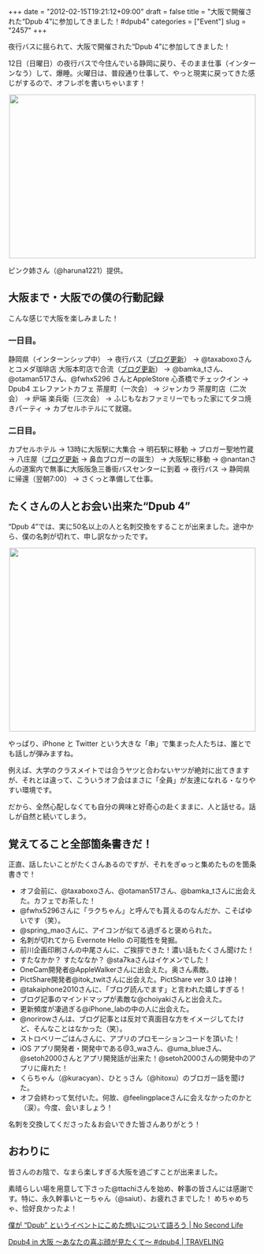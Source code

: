 +++
date = "2012-02-15T19:21:12+09:00"
draft = false
title = "大阪で開催された“Dpub 4”に参加してきました！#dpub4"
categories = ["Event"]
slug = "2457"
+++

夜行バスに揺られて、大阪で開催された“Dpub 4”に参加してきました！

12日（日曜日）の夜行バスで今住んでいる静岡に戻り、そのまま仕事（インターンなう）して、爆睡。火曜日は、普段通り仕事して、やっと現実に戻ってきた感じがするので、オフレポを書いちゃいます！

<img style="display:block; margin-left:auto; margin-right:auto;" src="/images/2012/02/2457_1.jpeg" border="0" width="500" height="333" />

ピンク姉さん（@haruna1221）提供。

<h2>大阪まで・大阪での僕の行動記録</h2>

こんな感じで大阪を楽しみました！

<h3>一日目。</h3>

静岡県（インターンシップ中） → 夜行バス（<a href="http://rakuishi.com/iphone/2388/" target="_blank">ブログ更新</a>） → @taxaboxoさんとコメダ珈琲店 大阪本町店で合流（<a href="http://rakuishi.com/iphone/2427/" target="_blank">ブログ更新</a>） → @bamka_tさん、@otaman517さん、@fwhx5296 さんとAppleStore 心斎橋でチェックイン → Dpub4 エレファントカフェ 茶屋町（一次会） → ジャンカラ 茶屋町店（二次会） → 炉端 楽兵衛（三次会） → ふじもなおファミリーでもった家にてタコ焼きパーティ → カプセルホテルにて就寝。

<h3>二日目。</h3>

カプセルホテル → 13時に大阪駅に大集合 → 明石駅に移動 → ブロガー聖地竹蔵 → 八庄屋（<a href="http://rakuishi.com/event/2431/" target="_blank">ブログ更新</a> → 鼻血ブロガーの誕生） → 大阪駅に移動 → @nantanさんの道案内で無事に大阪阪急三番街バスセンターに到着 → 夜行バス → 静岡県に帰還（翌朝7:00） → さくっと準備して仕事。

<h2>たくさんの人とお会い出来た“Dpub 4”</h2>

“Dpub 4”では、実に50名以上の人と名刺交換をすることが出来ました。途中から、僕の名刺が切れて、申し訳なかったです。

<img style="display:block; margin-left:auto; margin-right:auto;" src="/images/2012/02/2457_2.jpg" border="0" width="500" height="373" />

やっぱり、iPhone と Twitter という大きな「串」で集まった人たちは、誰とでも話しが弾みますね。

例えば、大学のクラスメイトでは合うヤツと合わないヤツが絶対に出てきますが、それとは違って、こういうオフ会はまさに「全員」が友達になれる・なりやすい環境です。

だから、全然心配しなくても自分の興味と好奇心の赴くままに、人と話せる。話しが自然と続いてしまう。

<h2>覚えてること全部箇条書きだ！</h2>

正直、話したいことがたくさんあるのですが、それをぎゅっと集めたものを箇条書きで！

<ul>
<li>オフ会前に、@taxaboxoさん、@otaman517さん、@bamka_tさんに出会えた。カフェでお茶した！</li>
<li>@fwhx5296さんに「ラクちゃん」と呼んでも貰えるのなんだか、こそばゆいです（笑）。</li>
<li>@spring_maoさんに、アイコンが似てる過ぎると褒められた。</li>
<li>名刺が切れてから Evernote Hello の可能性を発掘。</li>
<li>前川企画印刷さんの中尾さんに、ご挨拶できた！濃い話もたくさん聞けた！</li>
<li>すたなかか？ すたななか？ @sta7kaさんはイケメンでした！</li>
<li>OneCam開発者@AppleWalkerさんに出会えた。奥さん素敵。</li>
<li>PictShare開発者@itok_twitさんに出会えた。PictShare ver 3.0 は神！</li>
<li>@takaiphone2010さんに、「ブログ読んでます」と言われた嬉しすぎる！</li>
<li>ブログ記事のマインドマップが素敵な@choiyakiさんと出会えた。</li>
<li>更新頻度が凄過ぎる@iPhone_labの中の人に出会えた。</li>
<li>@norirowさんは、ブログ記事とは反対で真面目な方をイメージしてたけど、そんなことはなかった（笑）。</li>
<li>ストロベリーごはんさんに、アプリのプロモーションコードを頂いた！</li>
<li>iOS アプリ開発者・開発中である@3_waさん、@uma_blueさん、@setoh2000さんとアプリ開発話が出来た！@setoh2000さんの開発中のアプリに痺れた！</li>
<li>くらちゃん（@kuracyan）、ひとぅさん（@hitoxu）のブロガー話を聞けた。</li>
<li>オフ会終わって気付いた。何故、@feelingplaceさんに会えなかったのかと（涙）。今度、会いましょう！</li>
</ul>

名刺を交換してくださった＆お会いできた皆さんありがとう！

<h2>おわりに</h2>

皆さんのお陰で、なまら楽しすぎる大阪を過ごすことが出来ました。

素晴らしい場を用意して下さった@ttachiさんを始め、幹事の皆さんには感謝です。特に、永久幹事いとーちゃん（@saiut）、お疲れさまでした！ めちゃめちゃ、恰好良かったよ！

<a href="http://www.ttcbn.net/no_second_life/archives/20523" target="_blank">僕が “Dpub” というイベントにこめた想いについて語ろう | No Second Life</a><br />

<a href="http://saiut.com/off/dpub4inosaka-3/" target="_blank">Dpub4 in 大阪 〜あなたの喜ぶ顔が見たくて〜 #dpub4 | TRAVELING</a>

